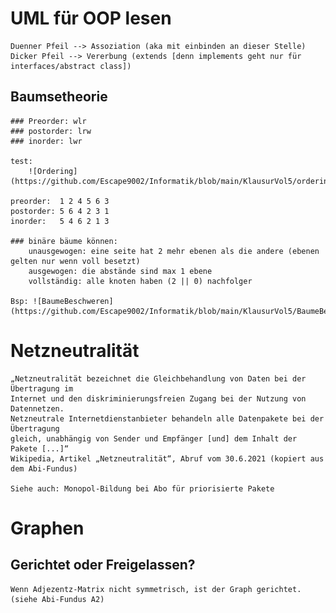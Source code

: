 # UML für OOP lesen
    Duenner Pfeil --> Assoziation (aka mit einbinden an dieser Stelle)
    Dicker Pfeil --> Vererbung (extends [denn implements geht nur für interfaces/abstract class])

## Baumsetheorie
    ### Preorder: wlr
    ### postorder: lrw
    ### inorder: lwr
    
    test:
        ![Ordering](https://github.com/Escape9002/Informatik/blob/main/KlausurVol5/ordering.png)
    
    preorder:  1 2 4 5 6 3
    postorder: 5 6 4 2 3 1
    inorder:   5 4 6 2 1 3

    ### binäre bäume können:
        unausgewogen: eine seite hat 2 mehr ebenen als die andere (ebenen gelten nur wenn voll besetzt) 
        ausgewogen: die abstände sind max 1 ebene 
        vollständig: alle knoten haben (2 || 0) nachfolger

    Bsp: ![BaumeBeschweren](https://github.com/Escape9002/Informatik/blob/main/KlausurVol5/BaumeBeschweren.png)


    

# Netzneutralität
    „Netzneutralität bezeichnet die Gleichbehandlung von Daten bei der Übertragung im 
    Internet und den diskriminierungsfreien Zugang bei der Nutzung von Datennetzen. 
    Netzneutrale Internetdienstanbieter behandeln alle Datenpakete bei der Übertragung 
    gleich, unabhängig von Sender und Empfänger [und] dem Inhalt der Pakete [...]“ 
    Wikipedia, Artikel „Netzneutralität“, Abruf vom 30.6.2021 (kopiert aus dem Abi-Fundus)

    Siehe auch: Monopol-Bildung bei Abo für priorisierte Pakete

# Graphen
## Gerichtet oder Freigelassen?
	Wenn Adjezentz-Matrix nicht symmetrisch, ist der Graph gerichtet.
	(siehe Abi-Fundus A2)
